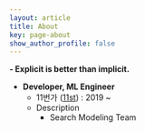 ```yaml
---
layout: article
title: About
key: page-about
show_author_profile: false
---
```


**- Explicit is better than implicit.** 

- **Developer, ML Engineer**
    - 11번가 ([11st](https://www.11stcorp.com/)) : 2019 ~ 
    - Description
        - Search Modeling Team 

<div style="text-align: center;"><div class="github-card" data-github="JINSU-l" data-width="400" data-height="317" data-theme="medium"></div>
<script src="//cdn.jsdelivr.net/github-cards/latest/widget.js"></script></div>
